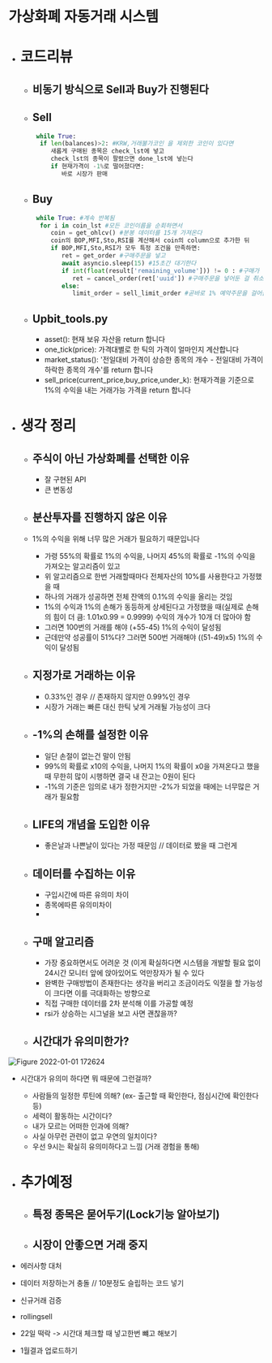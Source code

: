 # 가상화폐 자동거래 시스템
* # 코드리뷰
  * ## 비동기 방식으로 Sell과 Buy가 진행된다

  * ## Sell
    ```python
     while True:
      if len(balances)>2: #KRW,거래불가코인 을 제외한 코인이 있다면
         새롭게 구매된 종목은 check_lst에 넣고
         check_lst의 종목이 팔렸으면 done_lst에 넣는다
         if 현재가격이 -1%로 떨어졌다면:
            바로 시장가 판매
    ```


  * ## Buy
    ```python
     while True: #계속 반복됨
      for i in coin_lst #모든 코인이름을 순회하면서
         coin = get_ohlcv() #분봉 데이터를 15개 가져온다
         coin의 BOP,MFI,Sto,RSI를 계산해서 coin의 column으로 추가한 뒤
         if BOP,MFI,Sto,RSI가 모두 특정 조건을 만족하면:
            ret = get_order #구매주문을 넣고
            await asyncio.sleep(15) #15초간 대기한다
            if int(float(result['remaining_volume'])) != 0 : #구매가 진행되지 않았으면
               ret = cancel_order(ret['uuid']) #구매주문을 넣어둔 걸 취소한다
            else:
               limit_order = sell_limit_order #곧바로 1% 예약주문을 걸어둠
    ```   

   * ## Upbit_tools.py
     * asset(): 현재 보유 자산을 return 합니다
     * one_tick(price): 가격대별로 한 틱의 가격이 얼마인지 계산합니다
     * market_status(): '전일대비 가격이 상승한 종목의 개수 - 전일대비 가격이 하락한 종목의 개수'를 return 합니다 
     * sell_price(current_price,buy_price,under_k): 현재가격을 기준으로 1%의 수익을 내는 거래가능 가격을 return 합니다

* # 생각 정리
  * ## 주식이 아닌 가상화폐를 선택한 이유 
     * 잘 구현된 API 
     * 큰 변동성

  * ## 분산투자를 진행하지 않은 이유
   * 1%의 수익을 위해 너무 많은 거래가 필요하기 때문입니다
     * 가령 55%의 확률로 1%의 수익을, 나머지 45%의 확률로 -1%의 수익을 가져오는 알고리즘이 있고
     * 위 알고리즘으로 한번 거래할때마다 전체자산의 10%를 사용한다고 가정했을 때
     * 하나의 거래가 성공하면 전체 잔액의 0.1%의 수익을 올리는 것임
     * 1%의 수익과 1%의 손해가 동등하게 상세된다고 가정했을 때(실제로 손해의 힘이 더 큼: 1.01x0.99 = 0.9999) 수익의 개수가 10개 더 많아야 함
     * 그러면 100번의 거래를 해야 (+55-45) 1%의 수익이 달성됨
     * 근데만약 성공률이 51%다? 그러면 500번 거래해야 ((51-49)x5) 1%의 수익이 달성됨


  * ## 지정가로 거래하는 이유
     * 0.33%인 경우 // 존재하지 않지만 0.99%인 경우
     * 시장가 거래는 빠른 대신 한틱 낮게 거래될 가능성이 크다

  * ## -1%의 손해를 설정한 이유
     * 일단 손절이 없는건 말이 안됨
     * 99%의 확률로 x10의 수익을, 나머지 1%의 확률이 x0을 가져온다고 했을 때 무한히 많이 시행하면 결국 내 잔고는 0원이 된다
     * -1%의 기준은 임의로 내가 정한거지만 -2%가 되었을 때에는 너무많은 거래가 필요함

  * ## LIFE의 개념을 도입한 이유
    * 좋은날과 나쁜날이 있다는 가정 때문임 // 데이터로 봤을 때 그런게 

  * ## 데이터를 수집하는 이유
    * 구입시간에 따른 유의미 차이
    * 종목에따른 유의미차이
    * 
  * ## 구매 알고리즘
    * 가장 중요하면서도 어려운 것 (이게 확실하다면 시스템을 개발할 필요 없이 24시간 모니터 앞에 앉아있어도 억만장자가 될 수 있다
    * 완벽한 구매방법이 존재한다는 생각을 버리고 조금이라도 익절을 할 가능성이 크다면 이를 극대화하는 방향으로
    * 직접 구매한 데이터를 2차 분석해 이를 가공할 예정
    * rsi가 상승하는 시그널을 보고 사면 괜찮을까?



  * ## 시간대가 유의미한가?
![Figure 2022-01-01 172624](https://user-images.githubusercontent.com/25142537/147846886-ea0c8e9d-11d8-4215-9a61-587f3a3bbef4.png)

   * 시간대가 유의미 하다면 뭐 때문에 그런걸까?
     * 사람들의 일정한 루틴에 의해? (ex- 출근할 때 확인한다, 점심시간에 확인한다 등)
     * 세력이 활동하는 시간이다?
     * 내가 모르는 어떠한 인과에 의해?
     * 사실 아무런 관련이 없고 우연의 일치이다?
     * 우선 9시는 확실히 유의미하다고 느낌 (거래 경험을 통해)

* # 추가예정
  * ## 특정 종목은 묻어두기(Lock기능 알아보기)
  * ## 시장이 안좋으면 거래 중지

* 에러사항 대처
* 데이터 저장하는거 충돌 // 10분정도 슬립하는 코드 넣기
* 신규거래 검증
* rollingsell
* 22일 떡락 -> 시간대 체크할 때 넣고한번 뺴고 해보기
* 1월결과 업로드하기
